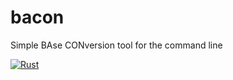 # bacon
Simple BAse CONversion tool for the command line

[![Rust](https://github.com/HeinischValentin/bacon/actions/workflows/rust.yml/badge.svg)](https://github.com/HeinischValentin/bacon/actions/workflows/rust.yml)
